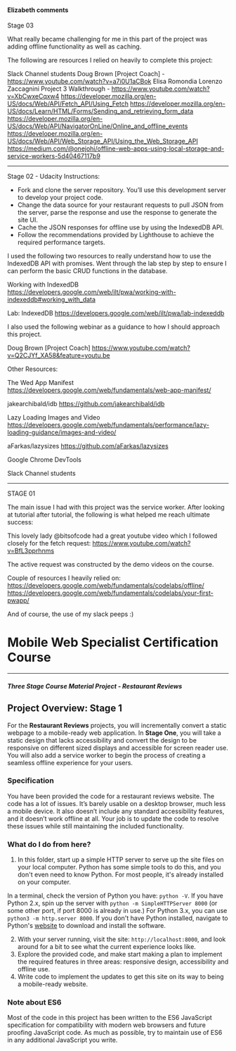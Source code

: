 #### Elizabeth comments

Stage 03

What really became challenging for me in this part of the project was adding offline functionality as well as caching. 

The following are resources I relied on heavily to complete this project:

Slack Channel students
Doug Brown [Project Coach] - https://www.youtube.com/watch?v=a7i0U1aCBok
Elisa Romondia Lorenzo Zaccagnini Project 3 Walkthrough - https://www.youtube.com/watch?v=XbCwxeCqxw4
https://developer.mozilla.org/en-US/docs/Web/API/Fetch_API/Using_Fetch
https://developer.mozilla.org/en-US/docs/Learn/HTML/Forms/Sending_and_retrieving_form_data
https://developer.mozilla.org/en-US/docs/Web/API/NavigatorOnLine/Online_and_offline_events
https://developer.mozilla.org/en-US/docs/Web/API/Web_Storage_API/Using_the_Web_Storage_API
https://medium.com/@onejohi/offline-web-apps-using-local-storage-and-service-workers-5d40467117b9


-------------------------------------------------------------------------------------------------------------

Stage 02 - Udacity Instructions:

- Fork and clone the server repository. You’ll use this development server to develop your project code.
- Change the data source for your restaurant requests to pull JSON from the server, parse the response and use the response to generate the site UI.
- Cache the JSON responses for offline use by using the IndexedDB API.
- Follow the recommendations provided by Lighthouse to achieve the required performance targets.


I used the following two resources to really understand how to use the IndexedDB API with promises. Went through the lab step by step to ensure I can perform the basic CRUD functions in the database.

Working with IndexedDB
https://developers.google.com/web/ilt/pwa/working-with-indexeddb#working_with_data

Lab: IndexedDB
https://developers.google.com/web/ilt/pwa/lab-indexeddb


I also used the following webinar as a guidance to how I should approach this project.  

Doug Brown [Project Coach]
https://www.youtube.com/watch?v=Q2CJYf_XA58&feature=youtu.be


Other Resources:

The Wed App Manifest
https://developers.google.com/web/fundamentals/web-app-manifest/

jakearchibald/idb
https://github.com/jakearchibald/idb

Lazy Loading Images and Video
https://developers.google.com/web/fundamentals/performance/lazy-loading-guidance/images-and-video/

aFarkas/lazysizes
https://github.com/aFarkas/lazysizes

Google Chrome DevTools  

Slack Channel students



-------------------------------------------------------------------------------------------------------------
STAGE 01

The main issue I had with this project was the service worker. After looking at tutorial after tutorial, the
following is what helped me reach ultimate success:

This lovely lady @bitsofcode had a great youtube video which I followed closely for the fetch request:
https://www.youtube.com/watch?v=BfL3pprhnms

The active request was constructed by the demo videos on the course.

Couple of resources I heavily relied on:
https://developers.google.com/web/fundamentals/codelabs/offline/
https://developers.google.com/web/fundamentals/codelabs/your-first-pwapp/

And of course, the use of my slack peeps :)

# Mobile Web Specialist Certification Course
---
#### _Three Stage Course Material Project - Restaurant Reviews_

## Project Overview: Stage 1

For the **Restaurant Reviews** projects, you will incrementally convert a static webpage to a mobile-ready web application. In **Stage One**, you will take a static design that lacks accessibility and convert the design to be responsive on different sized displays and accessible for screen reader use. You will also add a service worker to begin the process of creating a seamless offline experience for your users.

### Specification

You have been provided the code for a restaurant reviews website. The code has a lot of issues. It’s barely usable on a desktop browser, much less a mobile device. It also doesn’t include any standard accessibility features, and it doesn’t work offline at all. Your job is to update the code to resolve these issues while still maintaining the included functionality.

### What do I do from here?

1. In this folder, start up a simple HTTP server to serve up the site files on your local computer. Python has some simple tools to do this, and you don't even need to know Python. For most people, it's already installed on your computer.

In a terminal, check the version of Python you have: `python -V`. If you have Python 2.x, spin up the server with `python -m SimpleHTTPServer 8000` (or some other port, if port 8000 is already in use.) For Python 3.x, you can use `python3 -m http.server 8000`. If you don't have Python installed, navigate to Python's [website](https://www.python.org/) to download and install the software.

2. With your server running, visit the site: `http://localhost:8000`, and look around for a bit to see what the current experience looks like.
3. Explore the provided code, and make start making a plan to implement the required features in three areas: responsive design, accessibility and offline use.
4. Write code to implement the updates to get this site on its way to being a mobile-ready website.

### Note about ES6

Most of the code in this project has been written to the ES6 JavaScript specification for compatibility with modern web browsers and future proofing JavaScript code. As much as possible, try to maintain use of ES6 in any additional JavaScript you write.

